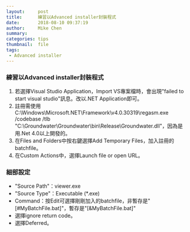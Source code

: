 ```yaml
---
layout:     post
title:      練習以Advanced installer封裝程式
date:       2018-08-10 09:37:19
author:     Mike Chen
summary:    
categories: tips
thumbnail:  file
tags:
 - Advanced installer
---
```


### 練習以Advanced installer封裝程式

1. 若選擇Visual Studio Application，Import VS專案檔時，會出現"failed to start visual studio"訊息。改以.NET Application即可。
2. 註冊需使用C:\Windows\Microsoft.NET\Framework\v4.0.30319\regasm.exe /codebase /tlb "C:\Groundwater\Groundwater\bin\Release\Groundwater.dll"，因為是用.Net 4.0以上開發的。
3. 在Files and Folders中按右鍵選擇Add Temporary Files，加入註冊的batchfile。
4. 在Custom Actions中，選擇Launch file or open URL。

### 細部設定
* "Source Path"：viewer.exe
* "Source Type"：Executable (*.exe)
* Command：按Edit可選擇剛剛加入的batchfile，非暫存是"[#MyBatchFile.bat]"，暫存是"[&MyBatchFile.bat]"
* 選擇ignore return code。
* 選擇Deferred。
